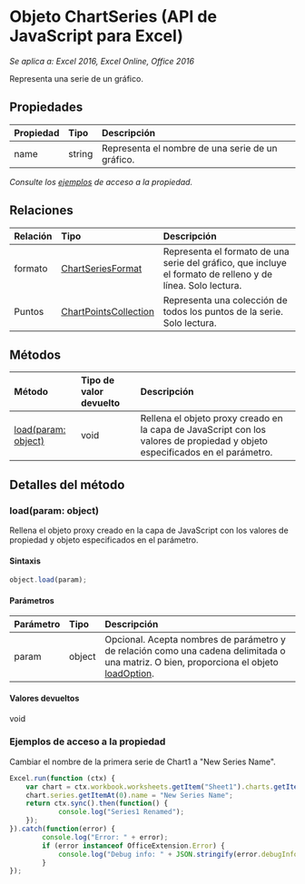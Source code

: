 # Objeto ChartSeries (API de JavaScript para Excel)

_Se aplica a: Excel 2016, Excel Online, Office 2016_

Representa una serie de un gráfico.

## Propiedades

| Propiedad   | Tipo|Descripción
|:---------------|:--------|:----------|
|name|string|Representa el nombre de una serie de un gráfico.|

_Consulte los [ejemplos](#property-access-examples) de acceso a la propiedad._

## Relaciones
| Relación | Tipo|Descripción|
|:---------------|:--------|:----------|
|formato|[ChartSeriesFormat](chartseriesformat.md)|Representa el formato de una serie del gráfico, que incluye el formato de relleno y de línea. Solo lectura.|
|Puntos|[ChartPointsCollection](chartpointscollection.md)|Representa una colección de todos los puntos de la serie. Solo lectura.|

## Métodos

| Método   | Tipo de valor devuelto|Descripción|
|:---------------|:--------|:----------|
|[load(param: object)](#loadparam-object)|void|Rellena el objeto proxy creado en la capa de JavaScript con los valores de propiedad y objeto especificados en el parámetro.|

## Detalles del método

### load(param: object)
Rellena el objeto proxy creado en la capa de JavaScript con los valores de propiedad y objeto especificados en el parámetro.

#### Sintaxis
```js
object.load(param);
```

#### Parámetros
| Parámetro   | Tipo|Descripción|
|:---------------|:--------|:----------|
|param|object|Opcional. Acepta nombres de parámetro y de relación como una cadena delimitada o una matriz. O bien, proporciona el objeto [loadOption](loadoption.md).|

#### Valores devueltos
void
### Ejemplos de acceso a la propiedad

Cambiar el nombre de la primera serie de Chart1 a "New Series Name".

```js
Excel.run(function (ctx) { 
	var chart = ctx.workbook.worksheets.getItem("Sheet1").charts.getItem("Chart1");	
	chart.series.getItemAt(0).name = "New Series Name";
	return ctx.sync().then(function() {
			console.log("Series1 Renamed");
	});
}).catch(function(error) {
		console.log("Error: " + error);
		if (error instanceof OfficeExtension.Error) {
			console.log("Debug info: " + JSON.stringify(error.debugInfo));
		}
});
```

